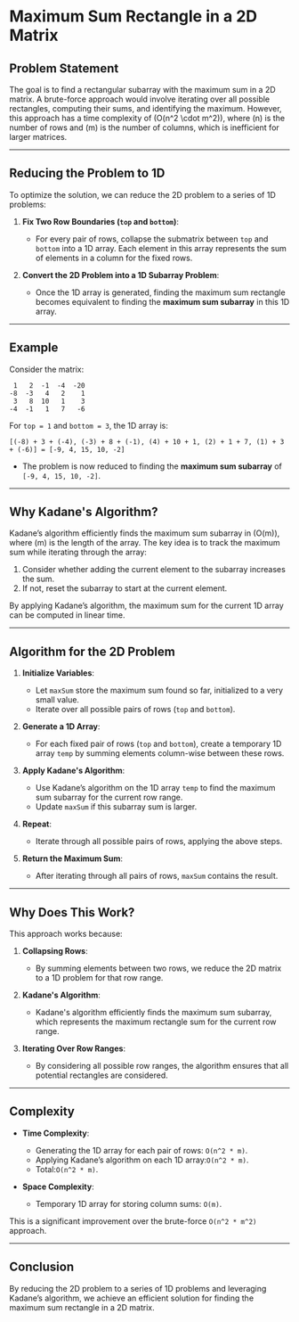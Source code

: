 # Maximum Sum Rectangle in a 2D Matrix

## Problem Statement

The goal is to find a rectangular subarray with the maximum sum in a 2D matrix. A brute-force approach would involve iterating over all possible rectangles, computing their sums, and identifying the maximum. However, this approach has a time complexity of \(O(n^2 \cdot m^2)\), where \(n\) is the number of rows and \(m\) is the number of columns, which is inefficient for larger matrices.

---

## Reducing the Problem to 1D

To optimize the solution, we can reduce the 2D problem to a series of 1D problems:

1. **Fix Two Row Boundaries (`top` and `bottom`)**:
    - For every pair of rows, collapse the submatrix between `top` and `bottom` into a 1D array. Each element in this array represents the sum of elements in a column for the fixed rows.

2. **Convert the 2D Problem into a 1D Subarray Problem**:
    - Once the 1D array is generated, finding the maximum sum rectangle becomes equivalent to finding the **maximum sum subarray** in this 1D array.

---

## Example

Consider the matrix:

```
 1   2  -1  -4  -20
-8  -3   4   2    1
 3   8  10   1    3
-4  -1   1   7   -6

```
For `top = 1` and `bottom = 3`, the 1D array is:
```
[(-8) + 3 + (-4), (-3) + 8 + (-1), (4) + 10 + 1, (2) + 1 + 7, (1) + 3 + (-6)] = [-9, 4, 15, 10, -2]
```

- The problem is now reduced to finding the **maximum sum subarray** of `[-9, 4, 15, 10, -2]`.

---

## Why Kadane's Algorithm?

Kadane’s algorithm efficiently finds the maximum sum subarray in \(O(m)\), where \(m\) is the length of the array. The key idea is to track the maximum sum while iterating through the array:

1. Consider whether adding the current element to the subarray increases the sum.
2. If not, reset the subarray to start at the current element.

By applying Kadane’s algorithm, the maximum sum for the current 1D array can be computed in linear time.

---

## Algorithm for the 2D Problem

1. **Initialize Variables**:
    - Let `maxSum` store the maximum sum found so far, initialized to a very small value.
    - Iterate over all possible pairs of rows (`top` and `bottom`).

2. **Generate a 1D Array**:
    - For each fixed pair of rows (`top` and `bottom`), create a temporary 1D array `temp` by summing elements column-wise between these rows.

3. **Apply Kadane's Algorithm**:
    - Use Kadane’s algorithm on the 1D array `temp` to find the maximum sum subarray for the current row range.
    - Update `maxSum` if this subarray sum is larger.

4. **Repeat**:
    - Iterate through all possible pairs of rows, applying the above steps.

5. **Return the Maximum Sum**:
    - After iterating through all pairs of rows, `maxSum` contains the result.

---

## Why Does This Work?

This approach works because:

1. **Collapsing Rows**:
    - By summing elements between two rows, we reduce the 2D matrix to a 1D problem for that row range.

2. **Kadane's Algorithm**:
    - Kadane's algorithm efficiently finds the maximum sum subarray, which represents the maximum rectangle sum for the current row range.

3. **Iterating Over Row Ranges**:
    - By considering all possible row ranges, the algorithm ensures that all potential rectangles are considered.

---

## Complexity

- **Time Complexity**:
    - Generating the 1D array for each pair of rows: `O(n^2 * m)`.
    - Applying Kadane’s algorithm on each 1D array:`O(n^2 * m)`.
    - Total:`O(n^2 * m)`.

- **Space Complexity**:
    - Temporary 1D array for storing column sums: `O(m)`.

This is a significant improvement over the brute-force `O(n^2 * m^2)` approach.

---

## Conclusion

By reducing the 2D problem to a series of 1D problems and leveraging Kadane’s algorithm, we achieve an efficient solution for finding the maximum sum rectangle in a 2D matrix.

